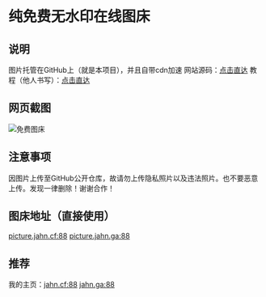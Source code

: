 # 纯免费无水印在线图床
## 说明
图片托管在GitHub上（就是本项目），并且自带cdn加速
网站源码：[点击直达](https://github.com/yumusb/autoPicCdn/)
教程（他人书写）：[点击直达](https://www.qwas.top/p/img.html/)
## 网页截图
![免费图床](https://cdn.jsdelivr.net/gh/jahn2007/picture@ba462160e3f90f05b5b84b2fc3c8322964e529ec/2021/03/13/111f22eea88418305228d4a135c4a276.png)
## 注意事项
因图片上传至GitHub公开仓库，故请勿上传隐私照片以及违法照片。也不要恶意上传。发现一律删除！谢谢合作！
## 图床地址（直接使用）
[picture.jahn.cf:88](picture.jahn.cf:88/)
[picture.jahn.ga:88](picture.jahn.ga:88/)
## 推荐
我的主页：[jahn.cf:88](jahn.cf:88) [jahn.ga:88](jahn.ga:88)
